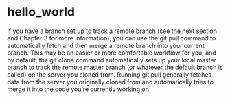 # hello_world

If you have a branch set up to track a remote branch (see the next section
and 
Chapter 3
 for more information), you can use the 
git pull
command to
automatically fetch and then merge a remote branch into your current branch.
This may be an easier or more comfortable workflow for you; and by default,
the 
git clone
 command automatically sets up your local master branch to
track the remote master branch (or whatever the default branch is called) on
the server you cloned from. Running 
git pull
generally fetches data from the
server you originally cloned from and automatically tries to merge it into the
code you’re currently working on
